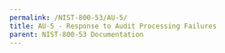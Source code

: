 ```yaml
---
permalink: /NIST-800-53/AU-5/
title: AU-5 - Response to Audit Processing Failures
parent: NIST-800-53 Documentation
---
```

